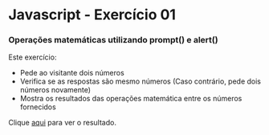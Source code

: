 # Javascript - Exercício 01

### Operações matemáticas utilizando prompt() e alert()

Este exercício:

- Pede ao visitante dois números
- Verifica se as respostas são mesmo números (Caso contrário, pede dois números novamente)
- Mostra os resultados das operações matemática entre os números fornecidos

Clique [aqui](https://franzwarm.github.io/rocketseat-explorer/nivel02/fase01-codigo-do-desafio/) para ver o resultado.
